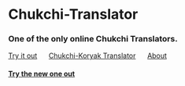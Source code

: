 # Chukchi-Translator
### One of the only online Chukchi Translators.
<a href="https://lb123658.github.io/Chukchi-Translator/">Try it out</a>&#xA0;&#xA0;&#xA0;&#xA0;&#xA0;
<a href="https://web.archive.org/web/20080620003356/http://www.ling-atlas.jp/dic/dic1224.html">Chukchi-Koryak Translator</a>&#xA0;&#xA0;&#xA0;&#xA0;&#xA0;
<a href="https://sites.google.com/view/explorer-search-engine/chukchi-language">About</a>&#xA0;&#xA0;&#xA0;&#xA0;&#xA0;
#### <a href="https://lb123658.github.io/Chukchi-Translator/translator">Try the new one out</a>&#xA0;&#xA0;&#xA0;&#xA0;&#xA0;
